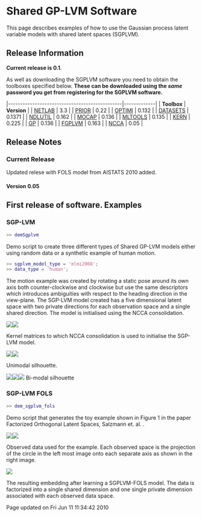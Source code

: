 Shared GP-LVM Software
======================

This page describes examples of how to use the Gaussian process latent variable models with shared latent spaces (SGPLVM).


Release Information
-------------------

**Current release is 0.1**.

As well as downloading the SGPLVM software you need to obtain the toolboxes specified below. **These can be downloaded using the *same* password you get from registering for the SGPLVM software.**

|-----------------------------------------------|-------------|
| **Toolbox**                                   | **Version** |
| [NETLAB](/netlab/downloadFiles/vrs3p3)        | 3.3         |
| [PRIOR](/prior/downloadFiles/vrs0p22)         | 0.22        |
| [OPTIMI](/optimi/downloadFiles/vrs0p132)      | 0.132       |
| [DATASETS](/datasets/downloadFiles/vrs0p1371) | 0.1371      |
| [NDLUTIL](/ndlutil/downloadFiles/vrs0p162)    | 0.162       |
| [MOCAP](/mocap/downloadFiles/vrs0p136)        | 0.136       |
| [MLTOOLS](/mltools/downloadFiles/vrs0p135)    | 0.135       |
| [KERN](/kern/downloadFiles/vrs0p225)          | 0.225       |
| [GP](/gp/downloadFiles/vrs0p136)              | 0.136       |
| [FGPLVM](/fgplvm/downloadFiles/vrs0p163)      | 0.163       |
| [NCCA](/ncca/downloadFiles/vrs0p05)           | 0.05        |

Release Notes
-------------

### Current Release

Updated relese with FOLS model from AISTATS 2010 added.
#### Version 0.05

First release of software.
Examples
--------

### SGP-LVM

```matlab
>> demSgplvm
```

Demo script to create three different types of Shared GP-LVM models either using random data or a synthetic example of human motion.

```matlab
>> sgplvm_model_type = 'mlmi2008';
>> data_type = 'human';
```

The motion example was created by rotating a static pose around its own axis both counter-clockwise and clockwise but use the same descriptors which introduces ambiguities with respect to the heading direction in the view-plane. The SGP-LVM model created has a five dimensional latent space with two private directions for each observation space and a single shared direction. The model is initialised using the NCCA consolidation.

![](K_sil.png)![](K_pose.png)

Kernel matrices to which NCCA consolidation is used to initialise the SGP-LVM model.

![](latent1.png)![](mode1.png)

Unimodal silhouette.

![](latent2.png)![](mode9_top.png)![](mode9_bottom.png)
 Bi-modal silhouette

### SGP-LVM FOLS

```matlab
>> dem_sgplvm_fols
```

Demo script that generates the toy example shown in Figure 1 in the paper Factorized Orthogonal Latent Spaces, Salzmann et. al. .

![](data.png)![](observed.png)

Observed data used for the example. Each observed space is the projection of the circle in the left most image onto each separate axis as shown in the right image.

![](fols.png)

The resulting embedding after learning a SGPLVM-FOLS model. The data is factorized into a single shared dimension and one single private dimension associated with each observed data space.

Page updated on Fri Jun 11 11:34:42 2010

